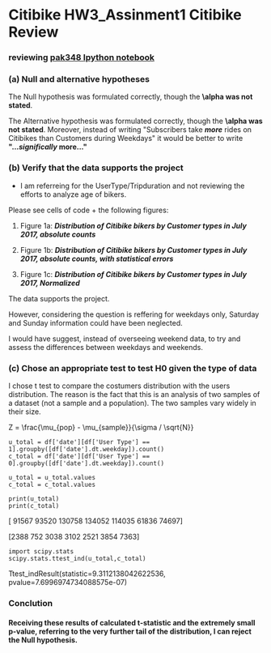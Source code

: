 # Citibike HW3_Assinment1 Citibike Review
### reviewing [pak348 Ipython notebook](https://raw.githubusercontent.com/danachermesh/PUI2017_pak348/master/HW3_pak348/Homework_3_Assignment_2_pak348.ipynb)

### (a) Null and alternative hypotheses
The Null hypothesis was formulated correctly, though the **\alpha was not stated**.

The Alternative hypothesis was formulated correctly, though the **\alpha was not stated**. Moreover, instead of writing "Subscribers take **_more_** rides on Citibikes than Customers during Weekdays" it would be better to write **"..._significally_ more..."**

### (b) Verify that the data supports the project

* I am referreing for the UserType/Tripduration and not reviewing the efforts to analyze age of bikers. 

Please see cells of code + the following figures:
1. Figure 1a: ___Distribution of Citibike bikers by Customer types in July 2017, absolute counts___ 

2. Figure 1b: ___Distribution of Citibike bikers by Customer types in July 2017, absolute counts, with statistical errors___ 

3. Figure 1c: ___Distribution of Citibike bikers by Customer types in July 2017, Normalized___

The data supports the project.

However, considering the question is reffering for weekdays only, Saturday and Sunday information could have been neglected.

I would have suggest, instead of overseeing weekend data, to try and assess the differences between weekdays and weekends.

### (c) Chose an appropriate test to test H0 given the type of data
I chose t test to compare the costumers distribution with the users distribution. The reason is the fact that this is an analysis of two samples of a dataset (not a sample and a population). The two samples vary widely in their size.

Z = \frac{\mu_{pop} - \mu_{sample}}{\sigma / \sqrt{N}}

```
u_total = df['date'][df['User Type'] == 1].groupby([df['date'].dt.weekday]).count()
c_total = df['date'][df['User Type'] == 0].groupby([df['date'].dt.weekday]).count()

u_total = u_total.values
c_total = c_total.values

print(u_total)
print(c_total)
```
[ 91567  93520 130758 134052 114035  61836  74697]

[2388  752 3038 3102 2521 3854 7363]

```
import scipy.stats
scipy.stats.ttest_ind(u_total,c_total)
```
Ttest_indResult(statistic=9.3112138042622536, pvalue=7.6996974734088575e-07)

### Conclution
#### Receiving these results of calculated t-statistic and the extremely small p-value, referring to the very further tail of the distribution, I can reject the Null hypothesis.
